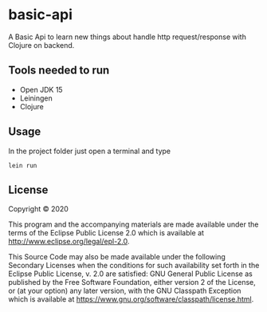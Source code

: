 # basic-api

A Basic Api to learn new things about handle http request/response with Clojure on backend.

## Tools needed to run

- Open JDK 15
- Leiningen 
- Clojure

## Usage

In the project folder just open a terminal and type

```
lein run
```

## License

Copyright © 2020

This program and the accompanying materials are made available under the
terms of the Eclipse Public License 2.0 which is available at
http://www.eclipse.org/legal/epl-2.0.

This Source Code may also be made available under the following Secondary
Licenses when the conditions for such availability set forth in the Eclipse
Public License, v. 2.0 are satisfied: GNU General Public License as published by
the Free Software Foundation, either version 2 of the License, or (at your
option) any later version, with the GNU Classpath Exception which is available
at https://www.gnu.org/software/classpath/license.html.
